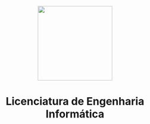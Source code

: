 <p align="center">
 <img src="https://media-exp1.licdn.com/dms/image/C4D1BAQFXbFOCkyU6_Q/company-background_10000/0/1612543717706?e=2147483647&v=beta&t=uMxx0Lx8R-t3Fglk10B_hbF_KvMYf87EJvoqUdtsRpQ" align="center" height="200"> <br/>
</p>
<h1 align="center">Licenciatura de Engenharia Informática</h1>
